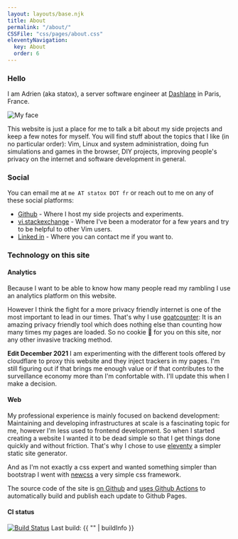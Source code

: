 ```yaml
---
layout: layouts/base.njk
title: About
permalink: "/about/"
CSSFile: "css/pages/about.css"
eleventyNavigation:
  key: About
  order: 6
---
```


### Hello

I am Adrien (aka statox), a server software engineer at [Dashlane](https://www.dashlane.com/) in Paris, France.

<img class="profile-picture" src="{{ '/images/me.jpg' | url }}" alt="My face"/>

This website is just a place for me to talk a bit about my side projects and keep a few notes for myself. You will find stuff about the topics that I like (in no particular order): Vim, Linux and system administration, doing fun simulations and games in the browser, DIY projects, improving people's privacy on the internet and software development in general.

### Social

You can email me at <code>me AT statox DOT fr</code> or reach out to me on any of these social platforms:

- [Github](https://github.com/statox/) - Where I host my side projects and experiments.
- [vi.stackexchange](https://vi.stackexchange.com/users/1841/statox) - Where I've been a moderator for a few years and try to be helpful to other Vim users.
- [Linked in](https://www.linkedin.com/in/adrien-fabre-7a30994b/) - Where you can contact me if you want to.

### Technology on this site

#### Analytics

Because I want to be able to know how many people read my rambling I use an analytics platform on this website.

However I think the fight for a more privacy friendly internet is one of the most important to lead in our times. That's why I use [goatcounter](https://www.goatcounter.com/): It is an amazing privacy friendly tool which does nothing else than counting how many times my pages are loaded. So no cookie :cookie: for you on this site, nor any other invasive tracking method.

**Edit December 2021** I am experimenting with the different tools offered by cloudflare to proxy this website and they inject trackers in my pages. I'm still figuring out if that brings me enough value or if that contributes to the surveillance economy more than I'm confortable with. I'll update this when I make a decision.

#### Web

My professional experience is mainly focused on backend development: Maintaining and developing infrastructures at scale is a fascinating topic for me, however I'm less used to frontend development. So when I started creating a website I wanted it to be dead simple so that I get things done quickly and without friction. That's why I chose to use [eleventy](https://11ty.dev/) a simpler static site generator.

And as I'm not exactly a css expert and wanted something simpler than bootstrap I went with [newcss](https://newcss.net/) a very simple css framework.

The source code of the site is [on Github](https://github.com/statox/blog/) and [uses Github Actions](../posts/others/travis-to-githubactions/) to automatically build and publish each update to Github Pages.

#### CI status

[![Build Status](https://github.com/statox/blog/actions/workflows/deploy.yml/badge.svg)](https://github.com/statox/blog/actions/)
Last build: {{ "" | buildInfo }}
